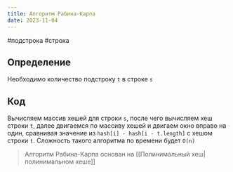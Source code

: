 ```yaml
---
title: Алгоритм Рабина-Карпа
date: 2023-11-04
---
```

#подстрока #строка 

## Определение
Необходимо количество подстроку `t` в строке `s`

## Код
Вычисляем массив хешей для строки `s`, после чего вычисляем хеш строки `t`, далее двигаемся по массиву хешей и двигаем окно вправо на один, сравнивая значение из `hash[i] - hash[i - t.length]` с хешом строки `t`. Сложность такого алгоритма по времени будет `O(n)`

> Алгоритм Рабина-Карпа основан на [[Полинимальный хеш|полинимальном хеше]]